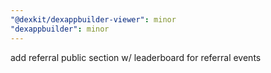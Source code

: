 ```yaml
---
"@dexkit/dexappbuilder-viewer": minor
"dexappbuilder": minor
---
```


add referral public section w/ leaderboard for referral events
